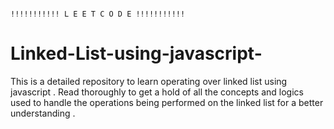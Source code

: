                                                                         !!!!!!!!!!! L E E T C O D E !!!!!!!!!!!
# Linked-List-using-javascript-
This is a detailed repository to learn operating over linked list using javascript . Read thoroughly to get a hold of all the concepts and logics used to handle the operations being performed on the linked list for a better understanding .
